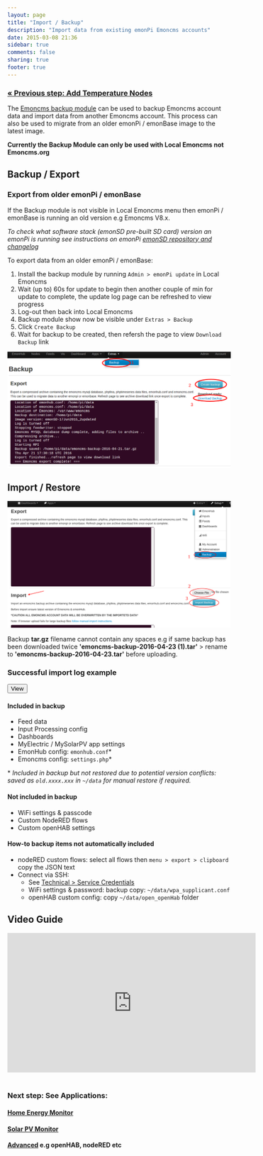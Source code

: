 ```yaml
---
layout: page
title: "Import / Backup"
description: "Import data from existing emonPi Emoncms accounts"
date: 2015-03-08 21:36
sidebar: true
comments: false
sharing: true
footer: true
---
```


### [&laquo; Previous step: Add Temperature Nodes](/setup/emonth/)

The [Emoncms backup module](https://github.com/emoncms/backup) can be used to backup Emoncms account data and import data from another Emoncms account. This process can also be used to migrate from an older emonPi / emonBase image to the latest image.

**Currently the Backup Module can only be used with Local Emoncms not Emoncms.org**

 
## Backup / Export

### Export from older emonPi / emonBase

If the Backup module is not visible in Local Emoncms menu then emonPi / emonBase is running an old version e.g Emoncms V8.x.

*To check what software stack (emonSD pre-built SD card) version an emonPi is running see instructions on emonPi [emonSD repository and changelog](github.com/openenergymonitor/emonpi/wiki/emonSD-pre-built-SD-card-Repository-&-Change-Log)*

To export data from an older emonPi / emonBase:

1. Install the backup module by running `Admin > emonPi update` in Local Emoncms
2. Wait (up to) 60s for update to begin then another couple of min for update to complete, the update log page can be refreshed to view progress
3. Log-out then back into Local Emoncms
4. Backup module show now be visible under `Extras > Backup`
5. Click `Create Backup`
6. Wait for backup to be created, then refersh the page to view `Download Backup` link



![backup old data](/images/setup/low-write-17june15-backup.png)






## Import / Restore



![Import](/images/setup/import1.png)

<p class='note warning'>
Backup <b>tar.gz</b> filename cannot contain any spaces e.g if same backup has been downloaded twice <b>'emoncms-backup-2016-04-23 (1).tar'</b> > rename to <b>'emoncms-backup-2016-04-23.tar'</b> before uploading.
</p>


### Successful import log example

<script src="https://ajax.googleapis.com/ajax/libs/jquery/1.6.4/jquery.min.js" type="text/javascript"></script>
<script src="/javascripts/showHide.js" type="text/javascript"></script>
<script type="text/javascript">

$(document).ready(function(){


   $('.show_hide').showHide({
		speed: 100,  // speed you want the toggle to happen
		easing: '',  // the animation effect you want. Remove this line if you dont want an effect and if you haven't included jQuery UI
		changeText: 0, // if you dont want the button text to change, set this to 0
		showText: 'View',// the button text to show when a div is closed
		hideText: 'Close' // the button text to show when a div is open
					 
	});


});

</script>


<button type="button" class="show_hide" href="#" rel="#slidingDiv">View</button>
<div id="slidingDiv" class="toggleDiv" style="display: none;">

<pre>
    Sat 23 Apr 00:42:28 UTC 2016
    Reading ~/backup/config.cfg....
    Location of mysql database: /home/pi/data
    Location of emonhub.conf: /home/pi/data
    Location of emoncms.conf: /home/pi/data
    Location of Emoncms: /var/www/emoncms
    Backup destination: /home/pi/data
    Backup source path: /home/pi/data/uploads
    Starting import from /home/pi/data/uploads to /home/pi/data...
    Image version: emonSD-29Mar16
    new image
    Backup found: emoncms-backup-2016-04-23.tar.gz starting import..
    Decompressing backup..
    Removing compressed backup to save disk space..
    Wipe any current data from account..
    Restore phpfina and phptimeseries data folders...
    Emoncms MYSQL database import...
    Import emonhub.conf > /home/pi/data/old.emohub.conf
    Import emoncms.conf > /home/pi/data/old.emoncms.conf
    Start with fresh config: copy NEW default emonpi.emonhub.conf:
    cp /home/pi/emonhub/conf/emonpi.default.emonhub.conf /home/pi/data/emonhub.conf
    OK
    Update Emoncms Database
    ["ALTER TABLE dashboard MODIFY `height` int(11) Default '600'","ALTER TABLE dashboard MODIFY `main` tinyint(1) Default '0'","ALTER TABLE dashboard MODIFY `public` tinyint(1) Default '0'","ALTER TABLE dashboard MODIFY `published` tinyint(1) Default '0'","ALTER TABLE dashboard MODIFY `showdescription` tinyint(1) Default '0'","ALTER TABLE `dashboard` ADD `backgroundcolor` varchar(6) NOT NULL DEFAULT 'EDF7FC'","ALTER TABLE feeds MODIFY `time` int(10);","ALTER TABLE feeds MODIFY `value` double;","ALTER TABLE `feeds` ADD `processList` text NOT NULL","ALTER TABLE input MODIFY `time` int(10);","ALTER TABLE users MODIFY `salt` varchar(32);","ALTER TABLE users MODIFY `timezone` varchar(64) Default 'UTC';"]
    Restarting emonhub...
    Restarting feedwriter...
    Sat 23 Apr 00:42:39 UTC 2016
    === Emoncms import complete! ===
</pre>
</div>


#### Included in backup

- Feed data
- Input Processing config
- Dashboards
- MyElectric / MySolarPV app settings
- EmonHub config: `emonhub.conf`*
- Emoncms config: `settings.php`*

\* *Included in backup but not restored due to potential version conflicts: saved as `old.xxxx.xxx` in `~/data` for manual restore if required.*

#### Not included in backup

- WiFi settings & passcode
- Custom NodeRED flows
- Custom openHAB settings

#### How-to backup items not automatically included

- nodeRED custom flows: select all flows then `menu > export > clipboard` copy the JSON text
- Connect via SSH:
  - See [Technical > Service Credentials](/technical/credentials/)
  - WiFi settings & password: backup copy: `~/data/wpa_supplicant.conf`
  - openHAB custom config: copy `~/data/open_openHab` folder

## Video Guide

<div class='videoWrapper'>
<iframe width="560" height="315" src="https://www.youtube.com/embed/5U_tOlsWjXM" frameborder="0" allowfullscreen></iframe>
</div>

<br>

### Next step: See Applications:



#### [Home Energy Monitor](/applications/home-energy/)

#### [Solar PV Monitor](/applications/solar-pv/)

#### [Advanced](/applications/advanced) e.g openHAB, nodeRED etc

